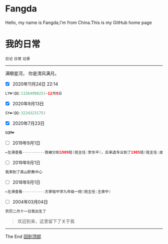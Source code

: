 # Fangda
Hello, my name is Fangda,I'm from China.This is my GitHub home page

# 我的日常
`日记` `日常` `记录`<br>
***
满眼星河， 你是清风满月。
- [x] 2020年11月24日 22:14<br>
```java
LY💔(QQ:1156499825)~12月8日
```
- [x] 2020年9月13日<br>
```java
SY❤️(QQ:3224323175)
```
- [x] 2020年7月23日<br>
```java
GQM💔
```
- [ ] 2019年9月1日<br>
```java
←左滑查看----------我被分到1909班(班主任:贺东平)，后来选专业到了1905班(班主任:皮玲)，最后在1901班(班主任:郝进)
```
- [ ] 2019年9月1日<br>
```java
我来到了英山职教中心
```
- [ ] 2018年9月1日<br>
```java
←左滑查看----------方家咀中学九年级一班(班主任:王泉中)
```
- [ ] 2004年03月04日<br>
```java
农历二月十一日我出生了
```
>欢迎到来，这里留下了关于我
***
The End   [回到顶部](#readme)
